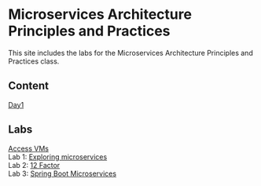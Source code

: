 # Microservices Architecture Principles and Practices 

This site includes the labs for the Microservices Architecture Principles and Practices class.

## Content   
[Day1](Content/Microservices-Day1.pdf)   

## Labs
[Access VMs](labs/lab-info.md/)   
Lab 1: [Exploring microservices](labs/day1/microservices.md)   
Lab 2: [12 Factor](labs/day1/12-factor.md)   
Lab 3: [Spring Boot Microservices](labs/day1/spring-boot.md)     
